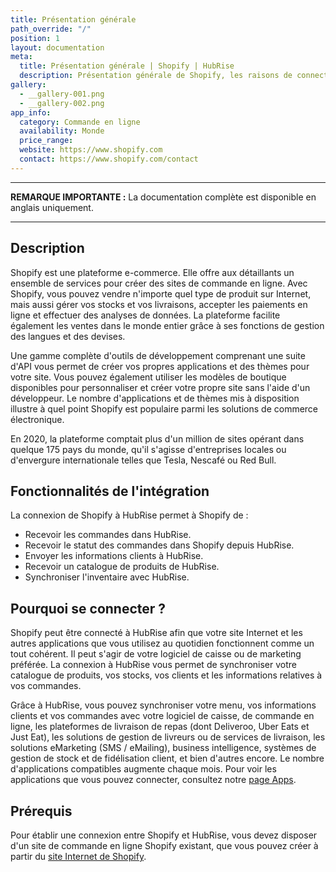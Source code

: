 ```yaml
---
title: Présentation générale
path_override: "/"
position: 1
layout: documentation
meta:
  title: Présentation générale | Shopify | HubRise
  description: Présentation générale de Shopify, les raisons de connecter votre site Shopify à HubRise et fonctionnalités de l'intégration avec HubRise.
gallery:
  - __gallery-001.png
  - __gallery-002.png
app_info:
  category: Commande en ligne
  availability: Monde
  price_range:
  website: https://www.shopify.com
  contact: https://www.shopify.com/contact
---
```


---

**REMARQUE IMPORTANTE :** La documentation complète est disponible <Link href="/apps/shopify">en anglais uniquement</Link>.

---

## Description

Shopify est une plateforme e-commerce. Elle offre aux détaillants un ensemble de services pour créer des sites de commande en ligne. Avec Shopify, vous pouvez vendre n'importe quel type de produit sur Internet, mais aussi gérer vos stocks et vos livraisons, accepter les paiements en ligne et effectuer des analyses de données. La plateforme facilite également les ventes dans le monde entier grâce à ses fonctions de gestion des langues et des devises.

Une gamme complète d'outils de développement comprenant une suite d'API vous permet de créer vos propres applications et des thèmes pour votre site. Vous pouvez également utiliser les modèles de boutique disponibles pour personnaliser et créer votre propre site sans l'aide d'un développeur. Le nombre d'applications et de thèmes mis à disposition illustre à quel point Shopify est populaire parmi les solutions de commerce électronique.

En 2020, la plateforme comptait plus d'un million de sites opérant dans quelque 175 pays du monde, qu'il s'agisse d'entreprises locales ou d'envergure internationale telles que Tesla, Nescafé ou Red Bull.

## Fonctionnalités de l'intégration

La connexion de Shopify à HubRise permet à Shopify de :

- Recevoir les commandes dans HubRise.
- Recevoir le statut des commandes dans Shopify depuis HubRise.
- Envoyer les informations clients à HubRise.
- Recevoir un catalogue de produits de HubRise.
- Synchroniser l'inventaire avec HubRise.

## Pourquoi se connecter ?

Shopify peut être connecté à HubRise afin que votre site Internet et les autres applications que vous utilisez au quotidien fonctionnent comme un tout cohérent. Il peut s'agir de votre logiciel de caisse ou de marketing préférée. La connexion à HubRise vous permet de synchroniser votre catalogue de produits, vos stocks, vos clients et les informations relatives à vos commandes.

Grâce à HubRise, vous pouvez synchroniser votre menu, vos informations clients et vos commandes avec votre logiciel de caisse, de commande en ligne, les plateformes de livraison de repas (dont Deliveroo, Uber Eats et Just Eat), les solutions de gestion de livreurs ou de services de livraison, les solutions eMarketing (SMS / eMailing), business intelligence, systèmes de gestion de stock et de fidélisation client, et bien d'autres encore. Le nombre d'applications compatibles augmente chaque mois. Pour voir les applications que vous pouvez connecter, consultez notre [page Apps](/apps).

## Prérequis

Pour établir une connexion entre Shopify et HubRise, vous devez disposer d'un site de commande en ligne Shopify existant, que vous pouvez créer à partir du [site Internet de Shopify](https://www.shopify.com).
